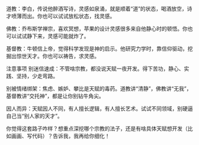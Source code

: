 道教：李白，传说他醉酒写诗，灵感如泉涌，就是顺着“道”的状态，喝酒放空，诗才喷薄而出。你也可以试试放松状态，找灵感。  

佛教：乔布斯学禅宗，喜欢冥想，苹果的设计灵感很多来自他静心时的顿悟。你也可以试试静下来，灵感可能就炸了。  

基督教：牛顿信上帝，觉得科学发现是神的启示。他研究力学时，靠信仰驱动，挖掘出惊世天才。你也可以祷告，求灵感。

注意事项
别迷信速成：不管啥宗教，都没说天赋一夜开发。得下苦功，静心、实践、坚持，少走弯路。  

别被情绪绑架：焦虑、嫉妒、攀比是天赋的毒药。道教讲“清静”，佛教讲“无我”，基督教讲“交托神”，都是让你别钻牛角尖。  

因人而异：天赋因人不同，有人擅长逻辑，有人擅长艺术。试试不同领域，别硬逼自己当“别人家的天才”。

你觉得这套路子咋样？想重点深挖哪个宗教的法子，还是有啥具体天赋想开发（比如画画、写代码）？告诉我，我再给你细化！

